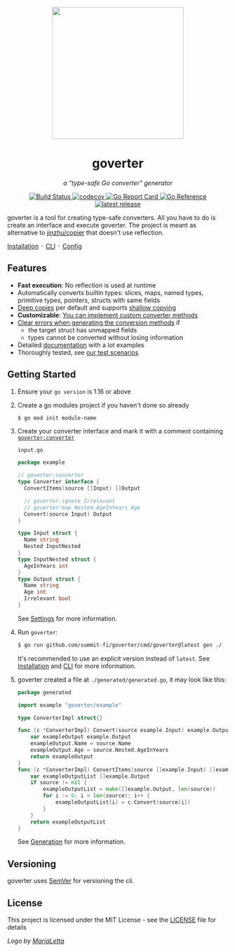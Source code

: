 <p align="center">
    <img width="300" src=".github/logo.svg" />
</p>

<h1 align="center">goverter</h1>
<p align="center"><i>a "type-safe Go converter" generator</i></p>
<p align="center">
    <a href="https://github.com/summit-fi/goverter/actions/workflows/build.yml">
        <img alt="Build Status" src="https://github.com/summit-fi/goverter/actions/workflows/build.yml/badge.svg">
    </a>
     <a href="https://codecov.io/gh/jmattheis/goverter">
        <img alt="codecov" src="https://codecov.io/gh/jmattheis/goverter/branch/main/graph/badge.svg">
    </a>
    <a href="https://goreportcard.com/report/github.com/jmattheis/goverter">
        <img alt="Go Report Card" src="https://goreportcard.com/badge/github.com/jmattheis/goverter">
    </a>
    <a href="https://pkg.go.dev/github.com/jmattheis/goverter">
        <img alt="Go Reference" src="https://pkg.go.dev/badge/github.com/jmattheis/goverter.svg">
    </a>
    <a href="https://github.com/summit-fi/goverter/releases/latest">
        <img alt="latest release" src="https://img.shields.io/github/release/jmattheis/goverter.svg">
    </a>
</p>

goverter is a tool for creating type-safe converters. All you have to
do is create an interface and execute goverter. The project is meant as
alternative to [jinzhu/copier](https://github.com/jinzhu/copier) that doesn't
use reflection.

[Installation](https://goverter.jmattheis.de/guide/install) ᛫
[CLI](https://goverter.jmattheis.de/reference/cli) ᛫
[Config](https://goverter.jmattheis.de/reference/settings)

## Features

- **Fast execution**: No reflection is used at runtime
- Automatically converts builtin types: slices, maps, named types, primitive
  types, pointers, structs with same fields
- [Deep copies](https://en.wikipedia.org/wiki/Object_copying#Deep_copy) per
  default and supports [shallow
  copying](https://en.wikipedia.org/wiki/Object_copying#Shallow_copy)
- **Customizable**: [You can implement custom converter methods](https://goverter.jmattheis.de/reference/extend)
- [Clear errors when generating the conversion methods](https://goverter.jmattheis.de/guide/error-early) if
  - the target struct has unmapped fields
  - types cannot be converted without losing information
- Detailed [documentation](https://goverter.jmattheis.de/) with a lot examples
- Thoroughly tested, see [our test scenarios](./scenario)

## Getting Started

1. Ensure your `go version` is 1.16 or above

1. Create a go modules project if you haven't done so already

    ```bash
    $ go mod init module-name
    ```

1. Create your converter interface and mark it with a comment containing
   [`goverter:converter`](https://goverter.jmattheis.de/reference/converter)

    `input.go`

    ```go
    package example

    // goverter:converter
    type Converter interface {
      ConvertItems(source []Input) []Output

      // goverter:ignore Irrelevant
      // goverter:map Nested.AgeInYears Age
      Convert(source Input) Output
    }

    type Input struct {
      Name string
      Nested InputNested
    }
    type InputNested struct {
      AgeInYears int
    }
    type Output struct {
      Name string
      Age int
      Irrelevant bool
    }
    ```

    See [Settings](https://goverter.jmattheis.de/reference/settings) for more information.

1. Run `goverter`:

    ```bash
    $ go run github.com/summit-fi/goverter/cmd/goverter@latest gen ./
    ```

    It's recommended to use an explicit version instead of `latest`. See
    [Installation](https://goverter.jmattheis.de/guide/install) and
    [CLI](https://goverter.jmattheis.de/reference/cli) for more information.

1. goverter created a file at `./generated/generated.go`, it may look like this:

    ```go
    package generated

    import example "goverter/example"

    type ConverterImpl struct{}

    func (c *ConverterImpl) Convert(source example.Input) example.Output {
        var exampleOutput example.Output
        exampleOutput.Name = source.Name
        exampleOutput.Age = source.Nested.AgeInYears
        return exampleOutput
    }
    func (c *ConverterImpl) ConvertItems(source []example.Input) []example.Output {
        var exampleOutputList []example.Output
        if source != nil {
            exampleOutputList = make([]example.Output, len(source))
            for i := 0; i < len(source); i++ {
                exampleOutputList[i] = c.Convert(source[i])
            }
        }
        return exampleOutputList
    }
    ```

    See [Generation](https://goverter.jmattheis.de/explanation/generation) for more information.

## Versioning

goverter uses [SemVer](http://semver.org/) for versioning the cli.

## License

This project is licensed under the MIT License - see the [LICENSE](LICENSE)
file for details

_Logo by [MariaLetta](https://github.com/MariaLetta)_

